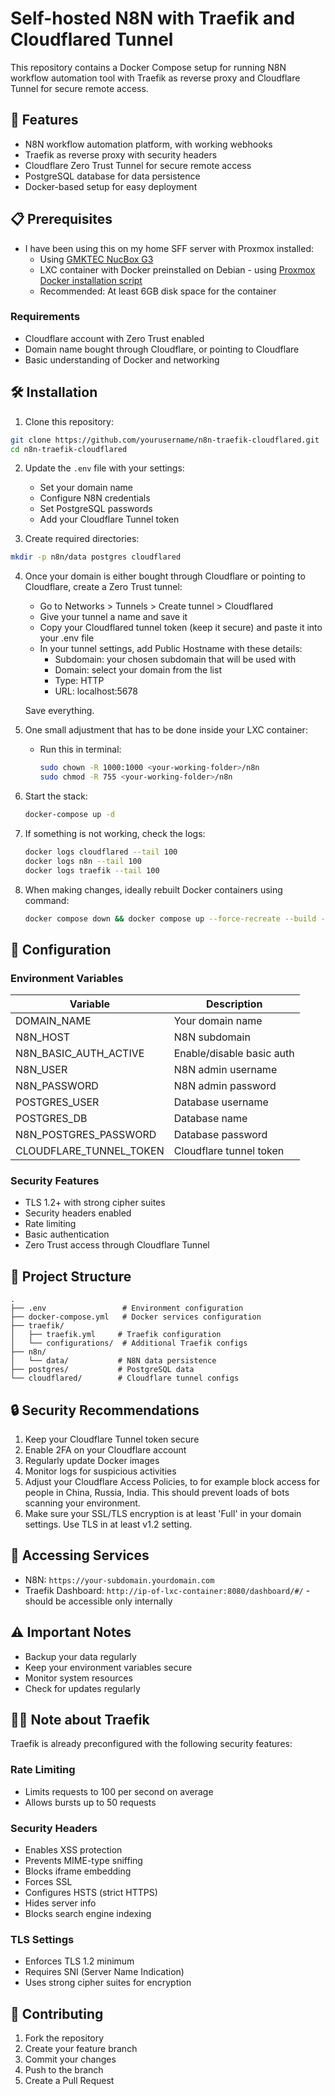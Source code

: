 # Self-hosted N8N with Traefik and Cloudflared Tunnel

This repository contains a Docker Compose setup for running N8N workflow automation tool with Traefik as reverse proxy and Cloudflare Tunnel for secure remote access.

## 🚀 Features

- N8N workflow automation platform, with working webhooks
- Traefik as reverse proxy with security headers
- Cloudflare Zero Trust Tunnel for secure remote access
- PostgreSQL database for data persistence
- Docker-based setup for easy deployment

## 📋 Prerequisites

- I have been using this on my home SFF server with Proxmox installed:
  - Using [GMKTEC NucBox G3](https://www.gmktec.com/products/nucbox-g3-most-cost-effective-mini-pc-with-intel-n100-processor)
  - LXC container with Docker preinstalled on Debian - using [Proxmox Docker installation script](https://community-scripts.github.io/ProxmoxVE/scripts?id=docker)
  - Recommended: At least 6GB disk space for the container

### Requirements
- Cloudflare account with Zero Trust enabled
- Domain name bought through Cloudflare, or pointing to Cloudflare
- Basic understanding of Docker and networking

## 🛠️ Installation

1. Clone this repository:
```bash
git clone https://github.com/yourusername/n8n-traefik-cloudflared.git
cd n8n-traefik-cloudflared
```

2. Update the `.env` file with your settings:
   - Set your domain name
   - Configure N8N credentials
   - Set PostgreSQL passwords
   - Add your Cloudflare Tunnel token

3. Create required directories:
```bash
mkdir -p n8n/data postgres cloudflared
```

4. Once your domain is either bought through Cloudflare or pointing to Cloudflare, create a Zero Trust tunnel:
    - Go to Networks > Tunnels > Create tunnel > Cloudflared
    - Give your tunnel a name and save it
    - Copy your Cloudflared tunnel token (keep it secure) and paste it into your .env file
    - In your tunnel settings, add Public Hostname with these details:
        * Subdomain: your chosen subdomain that will be used with <your-domain>
        * Domain: select your domain from the list
        * Type: HTTP
        * URL: localhost:5678
        
    Save everything.

5. One small adjustment that has to be done inside your LXC container:
    - Run this in terminal:
        ```bash
        sudo chown -R 1000:1000 <your-working-folder>/n8n
        sudo chmod -R 755 <your-working-folder>/n8n
        ```

6. Start the stack:
    ```bash
    docker-compose up -d
    ```

7. If something is not working, check the logs:
    ```bash
    docker logs cloudflared --tail 100
    docker logs n8n --tail 100
    docker logs traefik --tail 100
    ```

8. When making changes, ideally rebuilt Docker containers using command:
    ```bash
    docker compose down && docker compose up --force-recreate --build --detach
    ```

## 🔧 Configuration

### Environment Variables

| Variable | Description |
|----------|-------------|
| DOMAIN_NAME | Your domain name |
| N8N_HOST | N8N subdomain |
| N8N_BASIC_AUTH_ACTIVE | Enable/disable basic auth |
| N8N_USER | N8N admin username |
| N8N_PASSWORD | N8N admin password |
| POSTGRES_USER | Database username |
| POSTGRES_DB | Database name |
| N8N_POSTGRES_PASSWORD | Database password |
| CLOUDFLARE_TUNNEL_TOKEN | Cloudflare tunnel token |

### Security Features

- TLS 1.2+ with strong cipher suites
- Security headers enabled
- Rate limiting
- Basic authentication
- Zero Trust access through Cloudflare Tunnel

## 📂 Project Structure

```
.
├── .env                 # Environment configuration
├── docker-compose.yml   # Docker services configuration
├── traefik/
│   ├── traefik.yml     # Traefik configuration
│   └── configurations/  # Additional Traefik configs
├── n8n/
│   └── data/           # N8N data persistence
├── postgres/           # PostgreSQL data
└── cloudflared/        # Cloudflare tunnel configs
```

## 🔒 Security Recommendations

1. Keep your Cloudflare Tunnel token secure
2. Enable 2FA on your Cloudflare account
3. Regularly update Docker images
4. Monitor logs for suspicious activities
5. Adjust your Cloudflare Access Policies, to for example block access for people in China, Russia, India. This should prevent loads of bots scanning your environment.
6. Make sure your SSL/TLS encryption is at least 'Full' in your domain settings. Use TLS in at least v1.2 setting.

## 🚀 Accessing Services

- N8N: `https://your-subdomain.yourdomain.com`
- Traefik Dashboard: `http://ip-of-lxc-container:8080/dashboard/#/` - should be accessible only internally


## ⚠️ Important Notes

- Backup your data regularly
- Keep your environment variables secure
- Monitor system resources
- Check for updates regularly

## 👮‍♂️ Note about Traefik

Traefik is already preconfigured with the following security features:

### Rate Limiting
- Limits requests to 100 per second on average
- Allows bursts up to 50 requests

### Security Headers
- Enables XSS protection
- Prevents MIME-type sniffing
- Blocks iframe embedding
- Forces SSL
- Configures HSTS (strict HTTPS)
- Hides server info
- Blocks search engine indexing

### TLS Settings
- Enforces TLS 1.2 minimum
- Requires SNI (Server Name Indication)
- Uses strong cipher suites for encryption

## 🤝 Contributing

1. Fork the repository
2. Create your feature branch
3. Commit your changes
4. Push to the branch
5. Create a Pull Request

